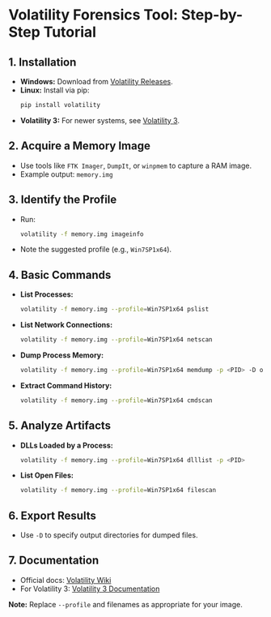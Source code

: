 # Volatility Forensics Tool: Step-by-Step Tutorial

## 1. Installation

- **Windows:** Download from [Volatility Releases](https://github.com/volatilityfoundation/volatility/releases).
- **Linux:** Install via pip:
    ```bash
    pip install volatility
    ```
- **Volatility 3:** For newer systems, see [Volatility 3](https://github.com/volatilityfoundation/volatility3).

## 2. Acquire a Memory Image

- Use tools like `FTK Imager`, `DumpIt`, or `winpmem` to capture a RAM image.
- Example output: `memory.img`

## 3. Identify the Profile

- Run:
    ```bash
    volatility -f memory.img imageinfo
    ```
- Note the suggested profile (e.g., `Win7SP1x64`).

## 4. Basic Commands

- **List Processes:**
    ```bash
    volatility -f memory.img --profile=Win7SP1x64 pslist
    ```
- **List Network Connections:**
    ```bash
    volatility -f memory.img --profile=Win7SP1x64 netscan
    ```
- **Dump Process Memory:**
    ```bash
    volatility -f memory.img --profile=Win7SP1x64 memdump -p <PID> -D output/
    ```
- **Extract Command History:**
    ```bash
    volatility -f memory.img --profile=Win7SP1x64 cmdscan
    ```

## 5. Analyze Artifacts

- **DLLs Loaded by a Process:**
    ```bash
    volatility -f memory.img --profile=Win7SP1x64 dlllist -p <PID>
    ```
- **List Open Files:**
    ```bash
    volatility -f memory.img --profile=Win7SP1x64 filescan
    ```

## 6. Export Results

- Use `-D` to specify output directories for dumped files.

## 7. Documentation

- Official docs: [Volatility Wiki](https://github.com/volatilityfoundation/volatility/wiki)
- For Volatility 3: [Volatility 3 Documentation](https://volatility3.readthedocs.io/)

**Note:** Replace `--profile` and filenames as appropriate for your image.
